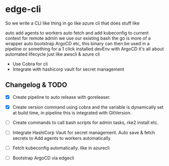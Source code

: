 # edge-cli


So we write a CLI like thing in go like azure cli that does stuff like

auto add agents to workers
auto fetch and add kubeconfig to current context for remote admin
we use our existing bash the go is more of a wrapper
auto bootstrap ArgoCD etc, this binary can then be used in a pipeline or something for a 1 click installed devEnv with ArgoCD
it's all about automated lifecycle just like awscli & azure cli

- Use Cobra for cli
- Integrate with hashicorp vault for secret management

## Changelog & TODO

- [x] Create pipeline to auto release with goreleaser.
- [x] Create version command using cobra and the variable is dynamically set at build time, in pipeline this is integrated with GitVersion.

- [ ] Create commands to call bash scripts for admin tasks, rke2 install etc.
- [ ] Integrate HashiCorp Vault for secret management. Auto save & fetch secrets to Add agents to workers automatically
- [ ] Fetch kubeconfig automatically. like in azurecli
- [ ] Bootstrap ArgoCD via edgecli